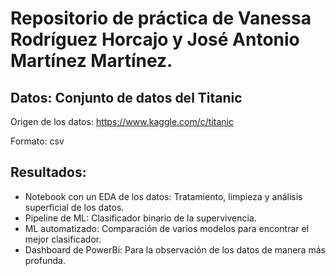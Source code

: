 # Repositorio de práctica de Vanessa Rodríguez Horcajo y José Antonio Martínez Martínez.

## Datos: Conjunto de datos del Titanic
Origen de los datos: https://www.kaggle.com/c/titanic

Formato: csv

## Resultados:
* Notebook con un EDA de los datos: Tratamiento, limpieza y análisis superficial de los datos.
* Pipeline de ML: Clasificador binario de la supervivencia.
* ML automatizado: Comparación de varios modelos para encontrar el mejor clasificador.
* Dashboard de PowerBi: Para la observación de los datos de manera más profunda.

